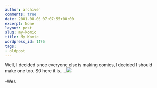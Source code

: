 ```yaml
---
author: archiver
comments: true
date: 2001-08-02 07:07:55+00:00
excerpt: None
layout: post
slug: my-komic
title: My Komic
wordpress_id: 1476
tags:
- oldpost
---
```


Well, I decided since everyone else is making comics, I decided I should make one too.  SO here it is.....<img src="http://www.oliverweb.com/newsimages/untitled.jpg"><br /><br />-Wes